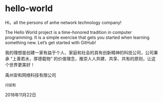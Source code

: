 # hello-world

Hi，all the persons of anhe network technology company!

The Hello World project is a time-honored tradition in computer programming. It is a simple exercise that gets you started when learning something new. Let’s get started with GitHub!

我的理想是创建一家有益于个人、家庭和社会的具有创新精神的科技公司，公司秉承 “上善若水，厚德载物” 的价值理念，推崇人人共建、共享、共有的原则，让这个世界更美好！

禹州安和网络科技有限公司

    闫安和
2018年11月22日

